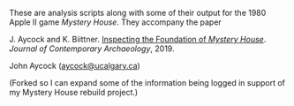 These are analysis scripts along with some of their output for the 1980 Apple II game *Mystery House*.
They accompany the paper

J. Aycock and K. Biittner. [Inspecting the Foundation of *Mystery House*](http://dx.doi.org/10.1558/jca.36745). *Journal of Contemporary Archaeology*, 2019.

John Aycock ([aycock@ucalgary.ca](mailto:aycock@ucalgary.ca))

(Forked so I can expand some of the information being logged in support of my Mystery House rebuild project.)
